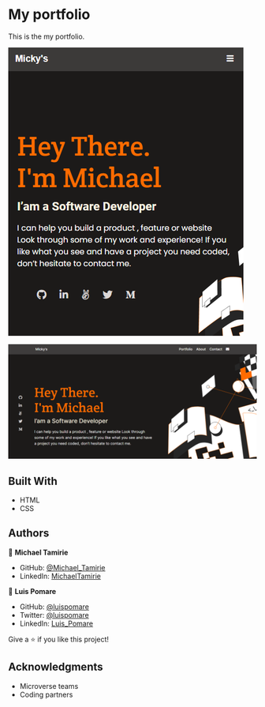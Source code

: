 # My portfolio

This is the my portfolio.

![screenshot](./screenshot.PNG)

![screenshot](./screenshot_desktop.PNG)

## Built With

- HTML
- CSS

## Authors

👤 **Michael Tamirie**

- GitHub: [@Michael_Tamirie](https://github.com/Micky373)
- LinkedIn: [MichaelTamirie](https://www.linkedin.com/in/michael-tamirie-288a331ab)

👤 **Luis Pomare**

- GitHub: [@luispomare](https://github.com/luis-pomare)
- Twitter: [@luispomare](https://twitter.com/LuisPomare1)
- LinkedIn: [Luis_Pomare](https://linkedin.com/in/linkedinhandle)

Give a ⭐️ if you like this project!

## Acknowledgments

- Microverse teams
- Coding partners
